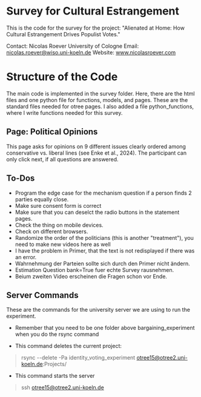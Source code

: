 # Survey for Cultural Estrangement

This is the code for the survey for the project: "Alienated at Home: How Cultural Estrangement Drives Populist Votes."

Contact: 
Nicolas Roever
University of Cologne
Email: nicolas.roever@wiso.uni-koeln.de
Website: www.nicolasroever.com


# Structure of the Code

The main code is implemented in the survey folder. Here, there are the html files and one python file for functions, models, and pages. These are the standard files needed for otree pages. I also added a file python_functions, where I write functions needed for this survey. 


## Page: Political Opinions

This page asks for opinions on 9 different issues clearly ordered among conservative vs. liberal lines (see Enke et al., 2024). 
The participant can only click next, if all questions are answered. 



## To-Dos

- Program the edge case for the mechanism question if a person finds 2 parties equally close. 
- Make sure consent form is correct
- Make sure that you can deselct the radio buttons in the statement pages. 
- Check the thing on mobile devices.
- Check on different browsers. 
- Randomize the order of the politicians (this is another "treatment"), you need to make new videos here as well
- I have the problem in Primer, that the text is not redisplayed if there was an error. 
- Wahrnehmung der Parteien sollte sich durch den Primer nicht ändern. 
- Estimation Question bank=True fuer echte Survey rausnehmen. 
- Beium zweiten Video erscheinen die Fragen schon vor Ende. 


## Server Commands

These are the commands for the university server we are using to run the experiment.

- Remember that you need to be one folder above bargaining_experiment when you do the rsync command

- This command deletes the current project: 

> rsync --delete -Pa identity_voting_experiment  otree15@otree2.uni-koeln.de:Projects/

-  This command starts the server
> ssh otree15@otree2.uni-koeln.de
